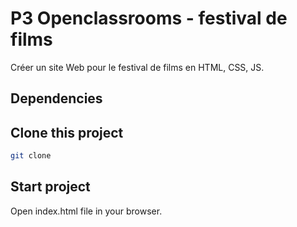 # P3 Openclassrooms - festival de films

Créer un site Web pour le festival de films en HTML, CSS, JS.

## Dependencies

## Clone this project

```bash
git clone
``` 

## Start project

Open index.html file in your browser.